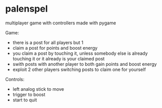 # palenspel
multiplayer game with controllers made with pygame

Game:
- there is a post for all players but 1
- claim a post for points and boost energy
- you claim a post by touching it, unless somebody else is already touching it or it already is your claimed post
- swith posts with another player to both gain points and boost energy
- exploit 2 other players switching posts to claim one for yourself

Controls:
- left analog stick to move
- trigger to boost
- start to quit
